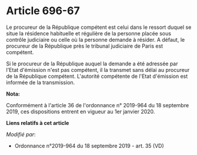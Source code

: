 # Article 696-67

Le procureur de la République compétent est celui dans le ressort duquel se situe la résidence habituelle et régulière de la
personne placée sous contrôle judiciaire ou celle où la personne demande à résider. A défaut, le procureur de la République
près le   tribunal judiciaire de Paris est compétent. 

Si le procureur de la République auquel la demande a été adressée par l'Etat d'émission n'est pas compétent, il la transmet
sans délai au procureur de la République compétent. L'autorité compétente de l'Etat d'émission est informée de la
transmission.

**Nota:**

Conformément à l'article 36 de l'ordonnance n° 2019-964 du 18 septembre 2019, ces dispositions entrent en vigueur au 1er
janvier 2020.

**Liens relatifs à cet article**

_Modifié par_:

  - Ordonnance n°2019-964 du 18 septembre 2019 - art. 35 (VD)
